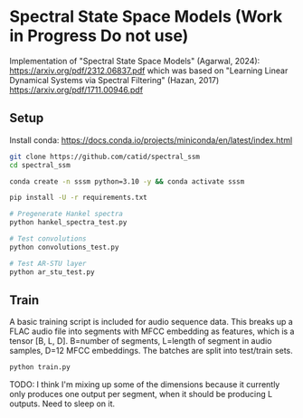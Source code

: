 # Spectral State Space Models (Work in Progress Do not use)

Implementation of "Spectral State Space Models" (Agarwal, 2024): https://arxiv.org/pdf/2312.06837.pdf which was based on "Learning Linear Dynamical Systems via Spectral Filtering" (Hazan, 2017) https://arxiv.org/pdf/1711.00946.pdf

## Setup

Install conda: https://docs.conda.io/projects/miniconda/en/latest/index.html

```bash
git clone https://github.com/catid/spectral_ssm
cd spectral_ssm

conda create -n sssm python=3.10 -y && conda activate sssm

pip install -U -r requirements.txt

# Pregenerate Hankel spectra
python hankel_spectra_test.py

# Test convolutions
python convolutions_test.py

# Test AR-STU layer
python ar_stu_test.py
```

## Train

A basic training script is included for audio sequence data.  This breaks up a FLAC audio file into segments with MFCC embedding as features, which is a tensor [B, L, D].  B=number of segments, L=length of segment in audio samples, D=12 MFCC embeddings.  The batches are split into test/train sets.

```bash
python train.py
```

TODO:
I think I'm mixing up some of the dimensions because it currently only produces one output per segment, when it should be producing L outputs.  Need to sleep on it.
